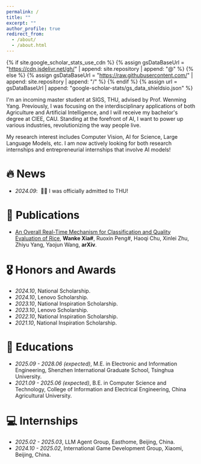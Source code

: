 ```yaml
---
permalink: /
title: ""
excerpt: ""
author_profile: true
redirect_from: 
  - /about/
  - /about.html
---
```


{% if site.google_scholar_stats_use_cdn %}
{% assign gsDataBaseUrl = "https://cdn.jsdelivr.net/gh/" | append: site.repository | append: "@" %}
{% else %}
{% assign gsDataBaseUrl = "https://raw.githubusercontent.com/" | append: site.repository | append: "/" %}
{% endif %}
{% assign url = gsDataBaseUrl | append: "google-scholar-stats/gs_data_shieldsio.json" %}

<span class='anchor' id='about-me'></span>

I'm an incoming master student at SIGS, THU, advised by Prof. Wenming Yang. Previously, I was focusing on the interdisciplinary applications of both Agriculture and Artificial Intelligence, and I will receive my bachelor's degree at CIEE, CAU. Standing at the forefront of AI, I want to power up various industries, revolutionizing the way people live.

My research interest includes Computer Vision, AI for Science, Large Language Models, etc. I am now actively looking for both research internships and entrepreneurial internships that involve AI models!

# 🔥 News
- *2024.09*: &nbsp;🎉🎉 I was officially admitted to THU!

# 📝 Publications 

- [An Overall Real-Time Mechanism for Classification and Quality Evaluation of Rice](https://arxiv.org/abs/2502.13764), **Wanke Xia#**, Ruoxin Peng#, Haoqi Chu, Xinlei Zhu, Zhiyu Yang, Yaojun Wang, **arXiv**.

# 🎖 Honors and Awards
- *2024.10*, National Scholarship.
- *2024.10*, Lenovo Scholarship.
- *2023.10*, National Inspiration Scholarship.
- *2023.10*, Lenovo Scholarship.
- *2022.10*, National Inspiration Scholarship.
- *2021.10*, National Inspiration Scholarship.

# 📖 Educations
- *2025.09 - 2028.06 (expected)*, M.E. in Electronic and Information Engineering, Shenzhen International Graduate School, Tsinghua University. 
- *2021.09 - 2025.06 (expected)*, B.E. in Computer Science and Technology, College of Information and Electrical Engineering, China Agricultural University. 

# 💻 Internships
- *2025.02 - 2025.03*, LLM Agent Group, Easthome, Beijing, China.
- *2024.10 - 2025.02*, International Game Development Group, Xiaomi, Beijing, China.
